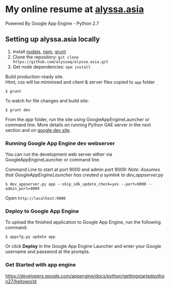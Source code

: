 My online resume at [alyssa.asia](http://www.alyssa.asia)
=========

Powered By Google App Engine - Python 2.7

## Setting up alyssa.asia locally
1. Install [nodejs](http://nodejs.org), [npm](https://npmjs.org), [grunt](http://gruntjs.com)
1. Clone the repository:
  `git clone https://github.com/alyssaq/alyssa.asia.git`
1. Get node dependencies: `npm install`

Build production-ready site. <br>
Html, css will be minimised and client & server files copied to `app` folder

    $ grunt

To watch for file changes and build site:

    $ grunt dev

From the *app* folder, run the site using GoogleAppEngineLauncher or command line.
More details on running Python GAE server in the next section and on [google dev site](https://developers.google.com/appengine/docs/python/tools/devserver).

### Running Google App Engine dev webserver
You can run the development web server either via GoogleAppEngineLauncher or command line.

Command Line to start at port 9000 and admin port 9009:
*Note: Assumes that GoogleAppEngineLauncher has created a symlink to dev_appserver.py*

    $ dev_appserver.py app --skip_sdk_update_check=yes --port=9000 --admin_port=9009

Open `http://localhost:9000`

### Deploy to Google App Engine
To upload the finished application to Google App Engine, run the following command:

    $ appcfg.py update app

Or click **Deploy** in the Google App Engine Launcher and enter your Google username and password at the prompts.

### Get Started with app engine
https://developers.google.com/appengine/docs/python/gettingstartedpython27/helloworld